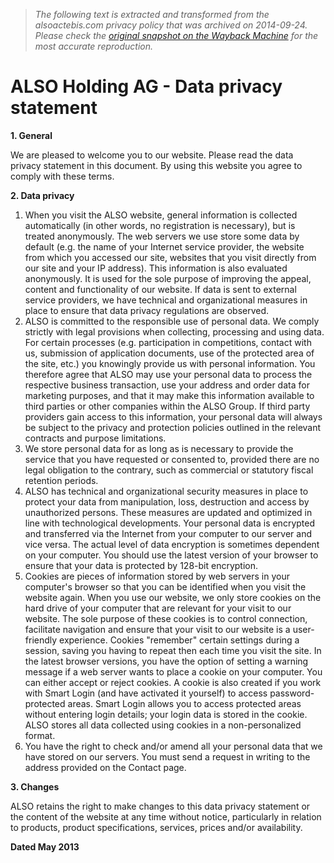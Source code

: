> *The following text is extracted and transformed from the alsoactebis.com privacy policy that was archived on 2014-09-24. Please check the [original snapshot on the Wayback Machine](https://web.archive.org/web/20140924035327id_/http%3A//www.also.com/ec/cms2/en/4000/content_3/group/imprint_228/data_privacy_statement/data_privacy_statement_1.jsp) for the most accurate reproduction.*

# ALSO Holding AG - Data privacy statement

  
**1\. General**

We are pleased to welcome you to our website. Please read the data privacy statement in this document. By using this website you agree to comply with these terms.

 **2\. Data privacy**

  1. When you visit the ALSO website, general information is collected automatically (in other words, no registration is necessary), but is treated anonymously. The web servers we use store some data by default (e.g. the name of your Internet service provider, the website from which you accessed our site, websites that you visit directly from our site and your IP address). This information is also evaluated anonymously. It is used for the sole purpose of improving the appeal, content and functionality of our website. If data is sent to external service providers, we have technical and organizational measures in place to ensure that data privacy regulations are observed.
  2. ALSO is committed to the responsible use of personal data. We comply strictly with legal provisions when collecting, processing and using data. For certain processes (e.g. participation in competitions, contact with us, submission of application documents, use of the protected area of the site, etc.) you knowingly provide us with personal information. You therefore agree that ALSO may use your personal data to process the respective business transaction, use your address and order data for marketing purposes, and that it may make this information available to third parties or other companies within the ALSO Group. If third party providers gain access to this information, your personal data will always be subject to the privacy and protection policies outlined in the relevant contracts and purpose limitations.
  3. We store personal data for as long as is necessary to provide the service that you have requested or consented to, provided there are no legal obligation to the contrary, such as commercial or statutory fiscal retention periods.
  4. ALSO has technical and organizational security measures in place to protect your data from manipulation, loss, destruction and access by unauthorized persons. These measures are updated and optimized in line with technological developments. Your personal data is encrypted and transferred via the Internet from your computer to our server and vice versa. The actual level of data encryption is sometimes dependent on your computer. You should use the latest version of your browser to ensure that your data is protected by 128-bit encryption.
  5. Cookies are pieces of information stored by web servers in your computer's browser so that you can be identified when you visit the website again. When you use our website, we only store cookies on the hard drive of your computer that are relevant for your visit to our website. The sole purpose of these cookies is to control connection, facilitate navigation and ensure that your visit to our website is a user-friendly experience. Cookies "remember" certain settings during a session, saving you having to repeat then each time you visit the site. In the latest browser versions, you have the option of setting a warning message if a web server wants to place a cookie on your computer. You can either accept or reject cookies. A cookie is also created if you work with Smart Login (and have activated it yourself) to access password-protected areas. Smart Login allows you to access protected areas without entering login details; your login data is stored in the cookie. ALSO stores all data collected using cookies in a non-personalized format.
  6. You have the right to check and/or amend all your personal data that we have stored on our servers. You must send a request in writing to the address provided on the Contact page.



**3\. Changes**

ALSO retains the right to make changes to this data privacy statement or the content of the website at any time without notice, particularly in relation to products, product specifications, services, prices and/or availability. 

**Dated May 2013**

